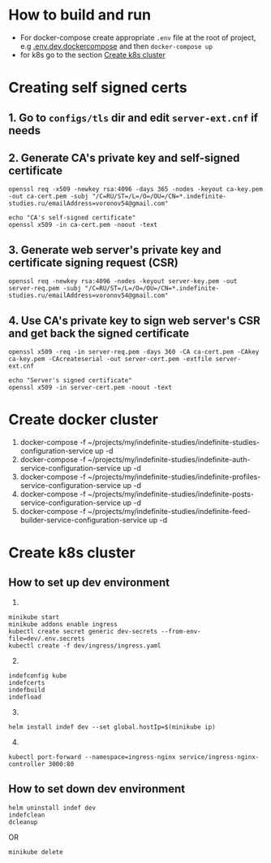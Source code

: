 # How to build and run
 - For docker-compose create appropriate `.env` file at the root of project, e.g [.env.dev.dockercompose](https://github.com/ArtemVoronov/indefinite-studies-configruation-service/blob/main/.env.dev.dockercompose) and then `docker-compose up`
 - for k8s go to the section [Create k8s cluster](https://github.com/ArtemVoronov/indefinite-studies-configuration-service#create-k8s-cluster)


# Creating self signed certs

## 1. Go to `configs/tls` dir and edit `server-ext.cnf` if needs

## 2. Generate CA's private key and self-signed certificate

```
openssl req -x509 -newkey rsa:4096 -days 365 -nodes -keyout ca-key.pem -out ca-cert.pem -subj "/C=RU/ST=/L=/O=/OU=/CN=*.indefinite-studies.ru/emailAddress=voronov54@gmail.com"

echo "CA's self-signed certificate"
openssl x509 -in ca-cert.pem -noout -text
```

## 3. Generate web server's private key and certificate signing request (CSR)

```
openssl req -newkey rsa:4096 -nodes -keyout server-key.pem -out server-req.pem -subj "/C=RU/ST=/L=/O=/OU=/CN=*.indefinite-studies.ru/emailAddress=voronov54@gmail.com"
```

## 4. Use CA's private key to sign web server's CSR and get back the signed certificate

```
openssl x509 -req -in server-req.pem -days 360 -CA ca-cert.pem -CAkey ca-key.pem -CAcreateserial -out server-cert.pem -extfile server-ext.cnf

echo "Server's signed certificate"
openssl x509 -in server-cert.pem -noout -text
```

# Create docker cluster

1. docker-compose -f ~/projects/my/indefinite-studies/indefinite-studies-configuration-service up -d
2. docker-compose -f ~/projects/my/indefinite-studies/indefinite-auth-service-configuration-service up -d
3. docker-compose -f ~/projects/my/indefinite-studies/indefinite-profiles-service-configuration-service up -d
4. docker-compose -f ~/projects/my/indefinite-studies/indefinite-posts-service-configuration-service up -d
5. docker-compose -f ~/projects/my/indefinite-studies/indefinite-feed-builder-service-configuration-service up -d

# Create k8s cluster

## How to set up dev environment

1. 

```
minikube start
minikube addons enable ingress
kubectl create secret generic dev-secrets --from-env-file=dev/.env.secrets
kubectl create -f dev/ingress/ingress.yaml
```

2.

```
indefconfig kube
indefcerts
indefbuild
indefload
```

3.

```
helm install indef dev --set global.hostIp=$(minikube ip)
```

4.

```
kubectl port-forward --namespace=ingress-nginx service/ingress-nginx-controller 3000:80
```

## How to set down dev environment

```
helm uninstall indef dev
indefclean
dcleanup
```

OR

```
minikube delete
```
